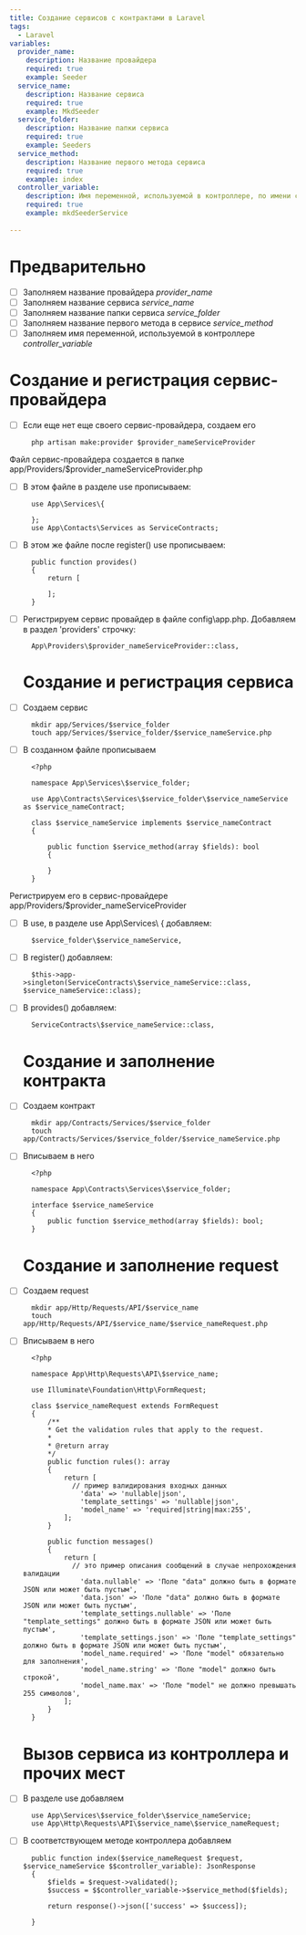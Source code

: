 ```yaml
---
title: Создание сервисов с контрактами в Laravel
tags:
  - Laravel
variables:
  provider_name:
    description: Название провайдера
    required: true
    example: Seeder
  service_name:
    description: Название сервиса
    required: true
    example: MkdSeeder
  service_folder:
    description: Название папки сервиса
    required: true
    example: Seeders
  service_method:
    description: Название первого метода сервиса
    required: true
    example: index
  controller_variable:
    description: Имя переменной, используемой в контроллере, по имени сервиса, но с маленькой буквы
    required: true
    example: mkdSeederService
    
---
```


# Предварительно
- [ ] Заполняем название провайдера <var>provider_name</var>
- [ ] Заполняем название сервиса <var>service_name</var>
- [ ] Заполняем название папки сервиса <var>service_folder</var>
- [ ] Заполняем название первого метода в сервисе <var>service_method</var>
- [ ] Заполняем имя переменной, используемой в контроллере <var>controller_variable</var>

# Создание и регистрация сервис-провайдера

- [ ] Если еще нет еще своего сервис-провайдера, создаем его
  ```
    php artisan make:provider $provider_nameServiceProvider
  ```
Файл сервис-провайдера создается в папке app/Providers/$provider_nameServiceProvider.php

- [ ] В этом файле в разделе use прописываем:
  ```
    use App\Services\{

    };
    use App\Contacts\Services as ServiceContracts;
  ```
- [ ] В этом же файле после register() use прописываем:
  ```
    public function provides()
    {
        return [

        ];
    }
  ```

- [ ] Регистрируем сервис провайдер в файле config\app.php. Добавляем в раздел 'providers' строчку:
  ```
    App\Providers\$provider_nameServiceProvider::class,
  ```

  # Создание и регистрация сервиса

- [ ] Создаем сервис
  ```
    mkdir app/Services/$service_folder
    touch app/Services/$service_folder/$service_nameService.php
  ```

- [ ] В созданном файле прописываем
  ```
    <?php

    namespace App\Services\$service_folder;

    use App\Contracts\Services\$service_folder\$service_nameService as $service_nameContract;

    class $service_nameService implements $service_nameContract
    {

        public function $service_method(array $fields): bool
        {

        }
    }
  ```

Регистрируем его в сервис-провайдере app/Providers/$provider_nameServiceProvider 
- [ ] В use, в разделе use App\Services\ { добавляем:
  ```
    $service_folder\$service_nameService,
  ```

- [ ] В register() добавляем:
  ```
    $this->app->singleton(ServiceContracts\$service_nameService::class, $service_nameService::class);
  ```

- [ ] В provides() добавляем:
  ```
    ServiceContracts\$service_nameService::class,
  ```

  # Создание и заполнение контракта
- [ ] Создаем контракт
  ```
    mkdir app/Contracts/Services/$service_folder
    touch app/Contracts/Services/$service_folder/$service_nameService.php
  ```

- [ ] Вписываем в него
  ```
    <?php

    namespace App\Contracts\Services\$service_folder;

    interface $service_nameService
    {
        public function $service_method(array $fields): bool;
    }
  ```
  # Создание и заполнение request
- [ ] Создаем request
  ```
    mkdir app/Http/Requests/API/$service_name
    touch app/Http/Requests/API/$service_name/$service_nameRequest.php
  ```

- [ ] Вписываем в него
  ```
    <?php

    namespace App\Http\Requests\API\$service_name;

    use Illuminate\Foundation\Http\FormRequest;

    class $service_nameRequest extends FormRequest
    {
        /**
        * Get the validation rules that apply to the request.
        *
        * @return array
        */
        public function rules(): array
        {
            return [
              // пример валидирования входных данных
                'data' => 'nullable|json',
                'template_settings' => 'nullable|json',
                'model_name' => 'required|string|max:255',
            ];
        }

        public function messages()
        {
            return [
              // это пример описания сообщений в случае непрохождения валидации
                'data.nullable' => 'Поле "data" должно быть в формате JSON или может быть пустым',
                'data.json' => 'Поле "data" должно быть в формате JSON или может быть пустым',
                'template_settings.nullable' => 'Поле "template_settings" должно быть в формате JSON или может быть пустым',
                'template_settings.json' => 'Поле "template_settings" должно быть в формате JSON или может быть пустым',
                'model_name.required' => 'Поле "model" обязательно для заполнения',
                'model_name.string' => 'Поле "model" должно быть строкой',
                'model_name.max' => 'Поле "model" не должно превышать 255 символов',
            ];
        }
    }
  ```

  # Вызов сервиса из контроллера и прочих мест
- [ ] В разделе use добавляем 
  ```
    use App\Services\$service_folder\$service_nameService;
    use App\Http\Requests\API\$service_name\$service_nameRequest;
  ```

- [ ] В соответствующем методе контроллера добавляем 
  ```
    public function index($service_nameRequest $request, $service_nameService $$controller_variable): JsonResponse
    {
        $fields = $request->validated();
        $success = $$controller_variable->$service_method($fields);
    
        return response()->json(['success' => $success]);

    }
  ```